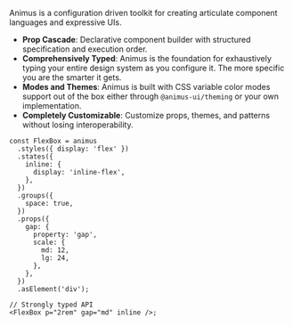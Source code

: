 Animus is a configuration driven toolkit for creating articulate component languages and expressive UIs.

- **Prop Cascade**: Declarative component builder with structured specification and execution order.
- **Comprehensively Typed**: Animus is the foundation for exhaustively typing your entire design system
  as you configure it. The more specific you are the smarter it gets.
- **Modes and Themes**: Animus is built with CSS variable color modes support out of the box either through `@animus-ui/theming` or your own implementation.
- **Completely Customizable**: Customize props, themes, and patterns without losing interoperability.

```tsx
const FlexBox = animus
  .styles({ display: 'flex' })
  .states({
    inline: {
      display: 'inline-flex',
    },
  })
  .groups({
    space: true,
  })
  .props({
    gap: {
      property: 'gap',
      scale: {
        md: 12,
        lg: 24,
      },
    },
  })
  .asElement('div');

// Strongly typed API
<FlexBox p="2rem" gap="md" inline />;
```
